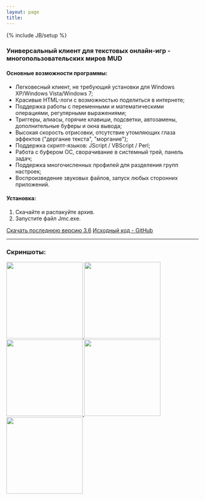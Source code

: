 ```yaml
---
layout: page
title: 
---
```

{% include JB/setup %}

### Универсальный клиент для текстовых онлайн-игр - многопользовательских миров MUD

#### Основные возможности программы:

- Легковесный клиент, не требующий установки для Windows XP/Windows Vista/Windows 7;
- Красивые HTML-логи с возможностью поделиться в интернете;
- Поддержка работы с переменными и математическими операциями, регулярными выражениями;
- Триггеры, алиасы, горячие клавиши, подсветки, автозамены, дополнительные буферы и окна вывода;
- Высокая скорость отрисовки, отсутствие утомляющих глаза эффектов ("дергание текста", "моргание");
- Поддержка скрипт-языков: JScript / VBScript / Perl;
- Работа с буфером ОС, сворачивание в системный трей, панель задач;
- Поддержка многочисленных профилей для разделения групп настроек;
- Воспроизведение звуковых файлов, запуск любых сторонних приложений.

#### Установка:

1. Скачайте и распакуйте архив.
2. Запустите файл Jmc.exe.

<section id="downloads">
  <a href="http://nerevar.github.io/jmc/releases/jmc3600.zip" class="btn btn-jmc"><span class="icon"></span>Скачать последнюю версию 3.6</a>
  <a href="https://github.com/nerevar/jmc" class="btn btn-github"><span class="icon"></span>Исходный код - GitHub</a>
</section>

---

### Скриншоты:  
<a class="fancybox" rel="group" title="Окно жабы - приветственный MOTD мира Арды, Окно со списком эффектов" href="{{ BASE_PATH }}/uploads/jmc_screens/arda1.png">
    <img src="{{ BASE_PATH }}/uploads/jmc_screens/arda1.png" alt="" width="200" />
</a>
<a class="fancybox" rel="group" title="Настройки - подстветки (highlights)" href="{{ BASE_PATH }}/uploads/jmc_screens/arda2.png">
    <img src="{{ BASE_PATH }}/uploads/jmc_screens/arda2.png" alt="" width="200" />
</a>
<a class="fancybox" rel="group" title="Мультичаринг несколькими жабами :)" href="{{ BASE_PATH }}/uploads/jmc_screens/mults.png">
    <img src="{{ BASE_PATH }}/uploads/jmc_screens/mults.png" alt="" width="200" />
</a>
<a class="fancybox" rel="group" title="Настройки - триггеры, группы" href="{{ BASE_PATH }}/uploads/jmc_screens/game_settings_Triggers.png">
    <img src="{{ BASE_PATH }}/uploads/jmc_screens/game_settings_Triggers.png" alt="" width="200" />
</a>
<a class="fancybox" rel="group" title="Выбор скриптового движка - JScript, VBScript, Perl" href="{{ BASE_PATH }}/uploads/jmc_screens/options_script_engines.png">
    <img src="{{ BASE_PATH }}/uploads/jmc_screens/options_script_engines.png" alt="" width="200" />
</a>
